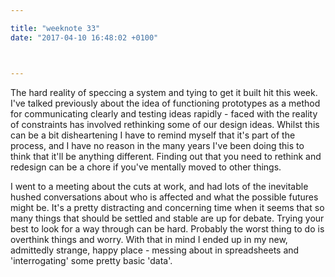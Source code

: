 ```yaml
---

title: "weeknote 33"
date: "2017-04-10 16:48:02 +0100"



---
```


The hard reality of speccing a system and tying to get it built hit this week. I've talked previously about the idea of functioning prototypes as a method for communicating clearly and testing ideas rapidly - faced with the reality of constraints has involved rethinking some of our design ideas. Whilst this can be a bit disheartening I have to remind myself that it's part of the process, and I have no reason in the many years I've been doing this to think that it'll be anything different. Finding out that you need to rethink and redesign can be a chore if you've mentally moved to other things.

I went to a meeting about the cuts at work, and had lots of the inevitable hushed conversations about who is affected and what the possible futures might be. It's a pretty distracting and concerning time when it seems that so many things that should be settled and stable are up for debate. Trying your best to look for a way through can be hard. Probably the worst thing to do is overthink things and worry. With that in mind I ended up in my new, admittedly strange, happy place - messing about in spreadsheets and 'interrogating' some pretty basic 'data'.
